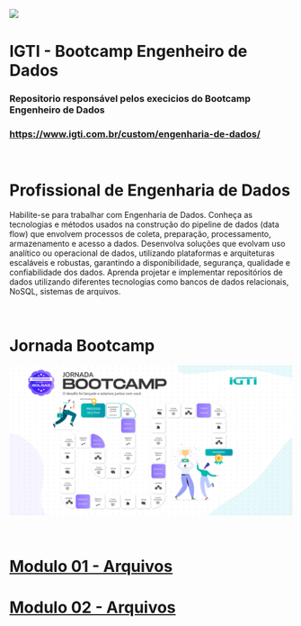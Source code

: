 ![](https://www.igti.com.br/wp-content/themes/wp-bootstrap-4/assets/images/logos/logo-green.png)
# IGTI - Bootcamp Engenheiro de Dados

### Repositorio responsável pelos execicios do Bootcamp Engenheiro de Dados

### https://www.igti.com.br/custom/engenharia-de-dados/

<br>

# Profissional de Engenharia de Dados
Habilite-se para trabalhar com Engenharia de Dados. Conheça as tecnologias e métodos usados na construção do pipeline de dados (data flow) que envolvem processos de coleta, preparação, processamento, armazenamento e acesso a dados. Desenvolva soluções que evolvam uso analítico ou operacional de dados, utilizando plataformas e arquiteturas escaláveis e robustas, garantindo a disponibilidade, segurança, qualidade e confiabilidade dos dados. Aprenda projetar e implementar repositórios de dados utilizando diferentes tecnologias como bancos de dados relacionais, NoSQL, sistemas de arquivos.

<br>

# Jornada Bootcamp
![Jornada Bootcamp](./image/Slide1.jpg)

<br>

# [Modulo 01 - Arquivos](./Modulo-01/README.md)

# [Modulo 02 - Arquivos](./Modulo-02/README.md)

